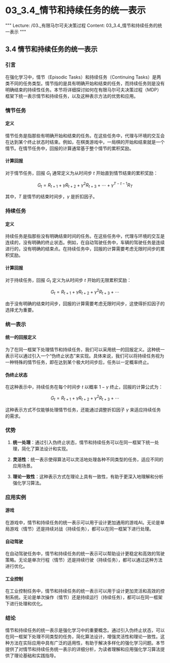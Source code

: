 # 03_3.4_情节和持续任务的统一表示

"""
Lecture: /03._有限马尔可夫决策过程
Content: 03_3.4_情节和持续任务的统一表示
"""

## 3.4 情节和持续任务的统一表示

### 引言

在强化学习中，情节（Episodic Tasks）和持续任务（Continuing Tasks）是两类不同的任务类型。情节指的是具有明确开始和结束的任务，而持续任务则是没有明确结束的持续性任务。本节将详细探讨如何在有限马尔可夫决策过程（MDP）框架下统一表示情节和持续任务，以及这种表示方法的优势和应用。

### 情节任务

#### 定义

情节任务是指那些有明确开始和结束的任务。在这些任务中，代理与环境的交互会在达到某个终止状态时结束。例如，在棋类游戏中，一局棋的开始和结束就是一个情节。在情节任务中，回报的计算通常基于整个情节的累积奖励。

#### 计算回报

对于情节任务，回报 $G_t$ 通常定义为从时间步 $t$ 开始直到情节结束的累积奖励：

$$ G_t = R_{t+1} + \gamma R_{t+2} + \gamma^2 R_{t+3} + \cdots + \gamma^{T-t-1} R_T $$

其中，$T$ 是情节的结束时间步，$\gamma$ 是折扣因子。

### 持续任务

#### 定义

持续任务是指那些没有明确结束时间的任务。在这些任务中，代理与环境的交互是连续的，没有明确的终止状态。例如，在自动驾驶任务中，车辆的驾驶任务是连续进行的，没有明确的结束点。在持续任务中，回报的计算需要考虑无限时间步的累积奖励。

#### 计算回报

对于持续任务，回报 $G_t$ 定义为从时间步 $t$ 开始的无限累积奖励：

$$ G_t = R_{t+1} + \gamma R_{t+2} + \gamma^2 R_{t+3} + \cdots $$

由于没有明确的结束时间步，回报的计算需要考虑无限时间步，这使得折扣因子的选择尤为重要。

### 统一表示

#### 统一的回报定义

为了在同一框架下处理情节和持续任务，我们可以采用统一的回报定义。这种统一表示可以通过引入一个“伪终止状态”来实现。具体来说，我们可以将持续任务视为一种特殊的情节任务，即在达到某个极大时间步后，任务以一定概率终止。

#### 伪终止状态

在这种表示中，持续任务在每个时间步 $t$ 以概率 $1 - \gamma$ 终止，回报的计算公式为：

$$ G_t = R_{t+1} + \gamma R_{t+2} + \gamma^2 R_{t+3} + \cdots $$

这种表示方式不仅能够处理情节任务，还能通过调整折扣因子 $\gamma$ 来适应持续任务的需求。

### 优势

1. **统一处理**：通过引入伪终止状态，情节和持续任务可以在同一框架下统一处理，简化了算法设计和实现。

2. **灵活性**：统一表示使得算法可以灵活地处理各种不同类型的任务，适应不同的应用场景。

3. **理论一致性**：这种表示方式在理论上具有一致性，有助于更深入地理解和分析强化学习算法。

### 应用实例

#### 游戏
在游戏中，情节和持续任务的统一表示可以用于设计更加通用的游戏AI。无论是单局游戏（情节）还是持续对战（持续任务），都可以在同一框架下进行处理。

#### 自动驾驶
在自动驾驶任务中，情节和持续任务的统一表示可以帮助设计更稳定和高效的驾驶策略。无论是单次行程（情节）还是持续行驶（持续任务），都可以通过这种方法进行优化。

#### 工业控制
在工业控制任务中，情节和持续任务的统一表示可以用于设计更加灵活和高效的控制系统。无论是单次操作（情节）还是持续运行（持续任务），都可以在同一框架下进行处理和优化。

### 结论

情节和持续任务的统一表示是强化学习中的重要概念。通过引入伪终止状态，可以在同一框架下处理不同类型的任务，简化算法设计，增强灵活性和理论一致性。这种方法在实际应用中具有广泛的适用性，有助于解决多样化的强化学习问题。本节提供了对情节和持续任务统一表示的详细分析，为读者理解和应用强化学习算法提供了理论基础和实践指导。